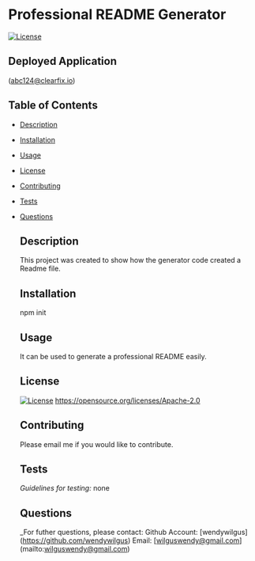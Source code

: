 
  
  # Professional README Generator

  [![License](https://img.shields.io/badge/License-Apache_2.0-blue.svg)](https://opensource.org/licenses/Apache-2.0)

  ## Deployed Application 
  (abc124@clearfix.io)
    
  ## Table of Contents
- [Description](#description)
- [Installation](#installation)
- [Usage](#usage)
- [License](#license)
- [Contributing](#contributing)
- [Tests](#tests)
- [Questions](#questions)
    
  ## Description
  This project was created to show how the generator code created a Readme file.

  ## Installation
  npm init

  ## Usage
  It can be used to generate a professional README easily.

  ## License
  [![License](https://img.shields.io/badge/License-Apache_2.0-blue.svg)](https://opensource.org/licenses/Apache-2.0)  https://opensource.org/licenses/Apache-2.0

  ## Contributing
  Please email me if you would like to contribute.

  ## Tests
     _Guidelines for testing:_
  none

  ## Questions
     _For futher questions, please contact: 
   Github Account: [wendywilgus] (https://github.com/wendywilgus)
   Email: [wilguswendy@gmail.com] (mailto:wilguswendy@gmail.com)